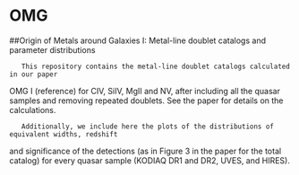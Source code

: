 # OMG
##Origin of Metals around Galaxies I: Metal-line doublet catalogs and parameter distributions


       This repository contains the metal-line doublet catalogs calculated in our paper 
OMG I (reference) for CIV, SiIV, MgII and NV, after including all the quasar samples and 
removing repeated doublets. See the paper for details on the calculations. 



       Additionally, we include here the plots of the distributions of equivalent widths, redshift 
and significance of the detections (as in Figure 3 in the paper for the total catalog) for 
every quasar sample (KODIAQ DR1 and DR2, UVES, and HIRES).


